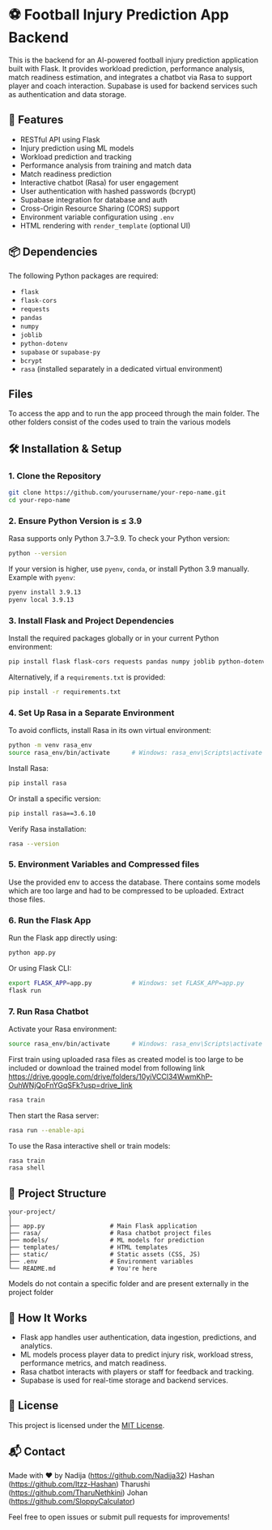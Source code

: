 # ⚽️ Football Injury Prediction App Backend

This is the backend for an AI-powered football injury prediction application built with Flask. It provides workload prediction, performance analysis, match readiness estimation, and integrates a chatbot via Rasa to support player and coach interaction. Supabase is used for backend services such as authentication and data storage.

## 🚀 Features

- RESTful API using Flask  
- Injury prediction using ML models  
- Workload prediction and tracking  
- Performance analysis from training and match data  
- Match readiness prediction  
- Interactive chatbot (Rasa) for user engagement  
- User authentication with hashed passwords (bcrypt)  
- Supabase integration for database and auth  
- Cross-Origin Resource Sharing (CORS) support  
- Environment variable configuration using `.env`  
- HTML rendering with `render_template` (optional UI)

## 📦 Dependencies

The following Python packages are required:

- `flask`  
- `flask-cors`  
- `requests`  
- `pandas`  
- `numpy`  
- `joblib`  
- `python-dotenv`  
- `supabase` or `supabase-py`  
- `bcrypt`  
- `rasa` (installed separately in a dedicated virtual environment)

## Files

To access the app and to run the app proceed through the main folder. The other folders consist of the codes used to train the various models

## 🛠️ Installation & Setup

### 1. Clone the Repository

```bash
git clone https://github.com/yourusername/your-repo-name.git
cd your-repo-name
```

### 2. Ensure Python Version is ≤ 3.9

Rasa supports only Python 3.7–3.9. To check your Python version:

```bash
python --version
```

If your version is higher, use `pyenv`, `conda`, or install Python 3.9 manually. Example with `pyenv`:

```bash
pyenv install 3.9.13
pyenv local 3.9.13
```

### 3. Install Flask and Project Dependencies

Install the required packages globally or in your current Python environment:

```bash
pip install flask flask-cors requests pandas numpy joblib python-dotenv supabase bcrypt
```

Alternatively, if a `requirements.txt` is provided:

```bash
pip install -r requirements.txt
```

### 4. Set Up Rasa in a Separate Environment

To avoid conflicts, install Rasa in its own virtual environment:

```bash
python -m venv rasa_env
source rasa_env/bin/activate      # Windows: rasa_env\Scripts\activate
```

Install Rasa:

```bash
pip install rasa
```

Or install a specific version:

```bash
pip install rasa==3.6.10
```

Verify Rasa installation:

```bash
rasa --version
```

### 5. Environment Variables and Compressed files

Use the provided env to access the database. There contains some models which are too large and had to be compressed to be uploaded. Extract those files.

### 6. Run the Flask App

Run the Flask app directly using:

```bash
python app.py
```

Or using Flask CLI:

```bash
export FLASK_APP=app.py           # Windows: set FLASK_APP=app.py
flask run
```

### 7. Run Rasa Chatbot

Activate your Rasa environment:

```bash
source rasa_env/bin/activate      # Windows: rasa_env\Scripts\activate
```
First train using uploaded rasa files as created model is too large to be included or download the trained model from following link https://drive.google.com/drive/folders/10yiVCCl34WwmKhP-OuhWNjQoFnYGqSFk?usp=drive_link

```bash
rasa train
```

Then start the Rasa server:

```bash
rasa run --enable-api
```

To use the Rasa interactive shell or train models:

```bash
rasa train
rasa shell
```

## 📁 Project Structure

```
your-project/
│
├── app.py                  # Main Flask application
├── rasa/                   # Rasa chatbot project files
├── models/                 # ML models for prediction
├── templates/              # HTML templates
├── static/                 # Static assets (CSS, JS)
├── .env                    # Environment variables
└── README.md               # You're here
```
Models do not contain a specific folder and are present externally in the project folder

## 🧠 How It Works

- Flask app handles user authentication, data ingestion, predictions, and analytics.  
- ML models process player data to predict injury risk, workload stress, performance metrics, and match readiness.  
- Rasa chatbot interacts with players or staff for feedback and tracking.  
- Supabase is used for real-time storage and backend services.

## 📜 License

This project is licensed under the [MIT License](LICENSE).

## 📬 Contact

Made with ❤️ by 
Nadija (https://github.com/Nadija32)
Hashan (https://github.com/Itzz-Hashan)
Tharushi (https://github.com/TharuNethkini)
Johan (https://github.com/SloppyCalculator)  

Feel free to open issues or submit pull requests for improvements!
